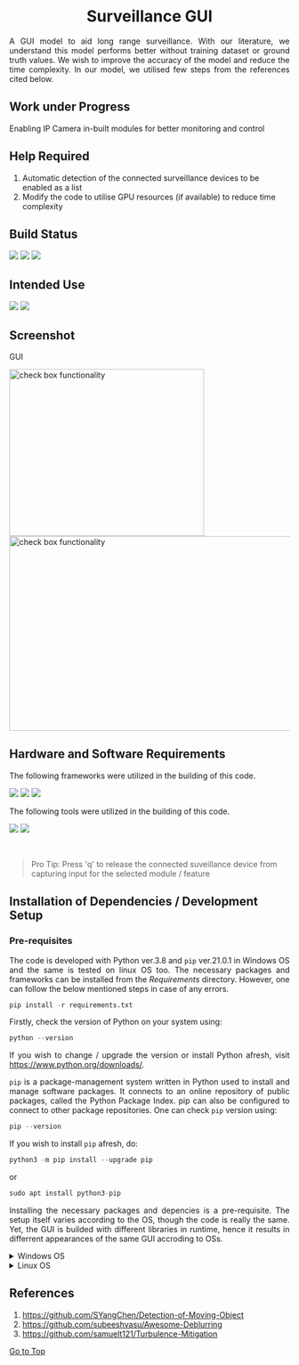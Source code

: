 <h1 align="center"><a name="section_name">Surveillance GUI</a></h1>

<div align="justify">
A GUI model to aid long range surveillance.  With our literature, we understand this model performs better  without training dataset or ground truth values. We wish to improve the accuracy of the model and reduce the time complexity.  In our model, we utilised few steps from the references cited below.
  
</div>


## Work under Progress

Enabling IP Camera in-built modules for better monitoring and control

## Help Required

1. Automatic detection of the connected surveillance devices to be enabled as a list
2. Modify the code to utilise GPU resources (if available) to reduce time complexity

## Build Status

<img src="https://img.shields.io/badge/build-passing-brightgreen"/> <img src="https://img.shields.io/badge/code-latest-orange"/> <img src="https://img.shields.io/badge/langugage-python-blue"/>


## Intended Use

<img src="https://img.shields.io/badge/Windows-0078D6?style=for-the-badge&logo=windows&logoColor=white"/> <img src="https://img.shields.io/badge/linux-E95420?style=for-the-badge&logo=linux&logoColor=white"/>

## Screenshot


GUI

<img src="https://raw.githubusercontent.com/Surveillance-NWB/Surveillance/main/GUI_Screenshots/GUI_Choice.png" alt="check box functionality" style="height: 300px; width:350px;"/>

<img src="https://raw.githubusercontent.com/Surveillance-NWB/Surveillance/main/GUI_Screenshots/GUI_updated.png" alt="check box functionality" style="height: 350px; width:650px;"/>


## Hardware and Software Requirements

<div align="justify">
The following frameworks were utilized in the building of this code.
</div>


<img src="https://img.shields.io/badge/OpenCV-27338e?style=for-the-badge&logo=OpenCV&logoColor=white"/>  <img src="https://img.shields.io/badge/NumPy-013243?style=for-the-badge&logo=numpy&logoColor=white"/> <img src="https://img.shields.io/badge/SciPy-8CAAE6?style=for-the-badge&logo=scipy&logoColor=white"/>


<div align="justify">
The following tools were utilized in the building of this code.
</div>


<img src="https://img.shields.io/badge/Visual_Studio_Code-0078D4?style=for-the-badge&logo=visual%20studio%20code&logoColor=white"/> <img src="https://img.shields.io/badge/Jupyter-F37626.svg?&style=for-the-badge&logo=Jupyter&logoColor=white"/>


<br>

>  Pro Tip: Press 'q' to release the connected suveillance device from capturing input for the selected module / feature



</div>

## Installation of Dependencies / Development Setup

### Pre-requisites


<div align="justify">

The code is developed with Python ver.3.8 and `pip` ver.21.0.1 in Windows OS and the same is tested on linux OS too. The necessary packages and frameworks can be installed from the *Requirements* directory.  However, one can follow the below mentioned steps in case of any errors.


```Python
pip install -r requirements.txt
``` 


Firstly, check the version of Python on your system using:


```Python
python --version
``` 

If you wish to change / upgrade the version or install Python afresh, visit https://www.python.org/downloads/. 

`pip` is a package-management system written in Python used to install and manage software packages. It connects to an online repository of public packages, called the Python Package Index. pip can also be configured to connect to other package repositories.  One can check `pip` version using:

```Python
pip --version
```

If you wish to install `pip` afresh, do:

```Python
python3 -m pip install --upgrade pip
```

or

```Python
sudo apt install python3-pip
```

Installing the necessary packages and depencies is a pre-requisite.  The setup itself varies according to the OS, though the code is really the same.  Yet, the GUI is builded with different libraries in runtime, hence it results in differrent appearances of the same GUI accroding to OSs.


<details>
<summary>Windows OS</summary>

---

The `tkinter` package (“Tk interface”) is the standard Python interface to the Tk GUI toolkit. The `Tk interface` is located in a binary module named `_tkinter`. It is usually a shared library (or DLL), but might in some cases be statically linked with the Python interpreter.  The `cffi` module is used to invoke `callback` methods inside the program.

```Python
pip install tk
python3 -m pip install cffi
```

`Pillow` is a Python Imaging Library (`PIL`), which adds support for opening, manipulating, and saving images. The current version identifies and reads a large number of formats.  It supports wide variety of images such as “jpeg”, “png”, “bmp”, “gif”, “ppm”, “tiff”.

```Python
python3 -m pip install --upgrade Pillow
```

`OpenCV` is a huge open-source library for computer vision, machine learning, and image processing. `OpenCV` supports a wide variety of programming languages like Python, C++, Java, etc. It can process images and videos to identify objects, faces, and so on. The library has more than 2500 optimized algorithms, which includes a comprehensive set of both classic and state-of-the-art computer vision and machine learning algorithms.


```Python
pip install opencv-python
```


`NumPy` is a library for the Python programming language, adding support for large, multi-dimensional arrays and matrices, along with a large collection of high-level mathematical functions to operate on these arrays.  By reading the image as a `NumPy` array ndarray, various image processing can be performed using NumPy functions.


```Python
pip3 install numpy
```


`Imutils` are a series of convenience functions to make basic image processing functions such as translation, rotation, resizing, skeletonization, and displaying Matplotlib images easier with `OpenCV` in Python.


```Python
pip3 install imutils
```


</details>


<details>
<summary>Linux OS</summary>

---

The `tkinter` package (“Tk interface”) is the standard Python interface to the Tk GUI toolkit. The `Tk interface` is located in a binary module named `_tkinter`. It is usually a shared library (or DLL), but might in some cases be statically linked with the Python interpreter.  The `cffi` module is used to invoke `callback` methods inside the program.

```Python
apt-get install python-tk 
sudo apt-get install python-setuptools
sudo apt-get install -y python-cffi
```

`Pillow` is a Python Imaging Library (`PIL`), which adds support for opening, manipulating, and saving images. The current version identifies and reads a large number of formats.  It supports wide variety of images such as “jpeg”, “png”, “bmp”, “gif”, “ppm”, “tiff”.

```Python
python3 -m pip install --upgrade pip
python3 -m pip install --upgrade Pillow
```


`OpenCV` is a huge open-source library for computer vision, machine learning, and image processing. `OpenCV` supports a wide variety of programming languages like Python, C++, Java, etc. It can process images and videos to identify objects, faces, and so on. The library has more than 2500 optimized algorithms, which includes a comprehensive set of both classic and state-of-the-art computer vision and machine learning algorithms.


```Python
sudo apt-get install python3-opencv
```

`NumPy` is a library for the Python programming language, adding support for large, multi-dimensional arrays and matrices, along with a large collection of high-level mathematical functions to operate on these arrays.  By reading the image as a `NumPy` array ndarray, various image processing can be performed using NumPy functions.


```Python
pip3 install numpy
```


`Imutils` are a series of convenience functions to make basic image processing functions such as translation, rotation, resizing, skeletonization, and displaying Matplotlib images easier with `OpenCV` in Python.


```Python
pip3 install imutils
```



</details>



</div>


## References

1. https://github.com/SYangChen/Detection-of-Moving-Object 
2. https://github.com/subeeshvasu/Awesome-Deblurring
3. https://github.com/samuelt121/Turbulence-Mitigation


[Go to Top](#section_name)

